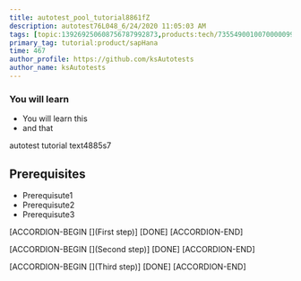 ```yaml
---
title: autotest_pool_tutorial8861fZ
description: autotest76L048_6/24/2020 11:05:03 AM
tags: [topic:139269250608756787992873,products:tech/73554900100700000996,tutorial:experience/advanced]
primary_tag: tutorial:product/sapHana
time: 467
author_profile: https://github.com/ksAutotests
author_name: ksAutotests
---
```

### You will learn
- You will learn this
- and that

autotest tutorial text4885s7

## Prerequisites
- Prerequisute1
- Prerequisute2
- Prerequisute3

[ACCORDION-BEGIN [](First step)]
[DONE]
[ACCORDION-END]

[ACCORDION-BEGIN [](Second step)]
[DONE]
[ACCORDION-END]

[ACCORDION-BEGIN [](Third step)]
[DONE]
[ACCORDION-END]

